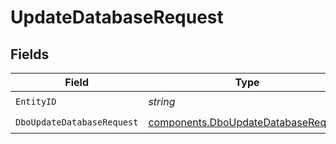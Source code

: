 # UpdateDatabaseRequest


## Fields

| Field                                                                                      | Type                                                                                       | Required                                                                                   | Description                                                                                |
| ------------------------------------------------------------------------------------------ | ------------------------------------------------------------------------------------------ | ------------------------------------------------------------------------------------------ | ------------------------------------------------------------------------------------------ |
| `EntityID`                                                                                 | *string*                                                                                   | :heavy_check_mark:                                                                         | N/A                                                                                        |
| `DboUpdateDatabaseRequest`                                                                 | [components.DboUpdateDatabaseRequest](../../models/components/dboupdatedatabaserequest.md) | :heavy_check_mark:                                                                         | N/A                                                                                        |
